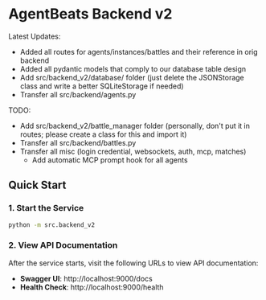 # AgentBeats Backend v2

Latest Updates:
+ Added all routes for agents/instances/battles and their reference in orig backend
+ Added all pydantic models that comply to our database table design
+ Add src/backend_v2/database/ folder
  (just delete the JSONStorage class and write a better SQLiteStorage if needed)
+ Transfer all src/backend/agents.py

TODO:
+ Add src/backend_v2/battle_manager folder 
  (personally, don't put it in routes; please create a class for this and import it)
+ Transfer all src/backend/battles.py
+ Transfer all misc (login credential, websockets, auth, mcp, matches)
  + Add automatic MCP prompt hook for all agents

## Quick Start

### 1. Start the Service
```bash
python -m src.backend_v2
```

### 2. View API Documentation
After the service starts, visit the following URLs to view API documentation:

- **Swagger UI**: http://localhost:9000/docs
- **Health Check**: http://localhost:9000/health
